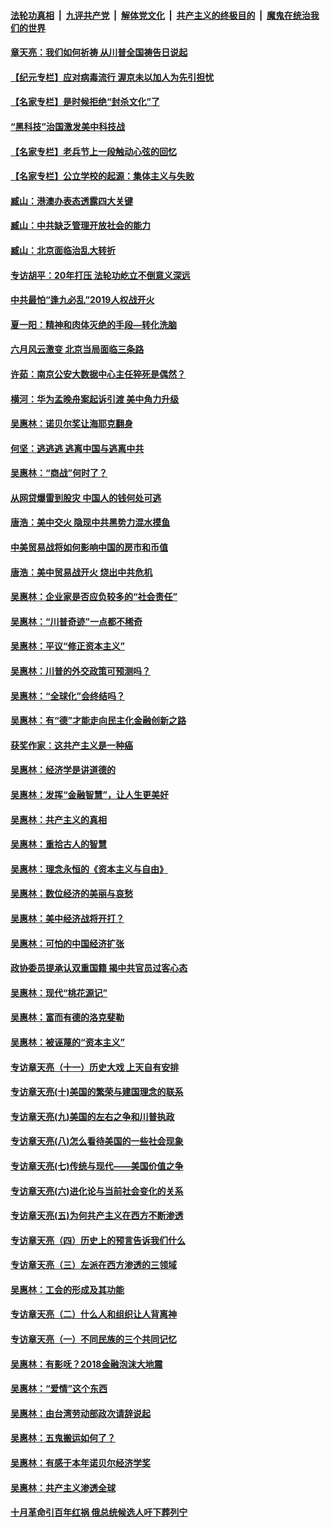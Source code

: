 ####  [法轮功真相](../../../../basic/blob/master/README.md?t=07110231) &nbsp;|&nbsp; [九评共产党](../../../../9ping.md/blob/master/README.md?t=07110231) &nbsp;|&nbsp; [解体党文化](../../../../jtdwh.md/blob/master/README.md?t=07110231)  &nbsp;|&nbsp; [共产主义的终极目的](../../../../gczydzjmd.md/blob/master/README.md?t=07110231) &nbsp;|&nbsp; [魔鬼在统治我们的世界](../../../../mgztzwmdsj.md/blob/master/README.md?t=07110231) 

#### [章天亮：我们如何祈祷 从川普全国祷告日说起](../pages/nsc423/n11944627.md?t=07110231) 

#### [【纪元专栏】应对病毒流行 渥京未以加人为先引担忧](../pages/nsc423/n11875714.md?t=07110231) 

#### [【名家专栏】是时候拒绝“封杀文化”了](../pages/nsc423/n11814093.md?t=07110231) 

#### [“黑科技”治国激发美中科技战](../pages/nsc423/n11638056.md?t=07110231) 

#### [【名家专栏】老兵节上一段触动心弦的回忆](../pages/nsc423/n11646016.md?t=07110231) 

#### [【名家专栏】公立学校的起源：集体主义与失败](../pages/nsc423/n11601833.md?t=07110231) 

#### [臧山：港澳办表态透露四大关键](../pages/nsc423/n11421628.md?t=07110231) 

#### [臧山：中共缺乏管理开放社会的能力](../pages/nsc423/n11407457.md?t=07110231) 

#### [臧山：北京面临治乱大转折](../pages/nsc423/n11406895.md?t=07110231) 

#### [专访胡平：20年打压 法轮功屹立不倒意义深远](../pages/nsc423/n11398800.md?t=07110231) 

#### [中共最怕“逢九必乱”2019人权战开火](../pages/nsc423/n11385248.md?t=07110231) 

#### [夏一阳：精神和肉体灭绝的手段—转化洗脑](../pages/nsc423/n11368250.md?t=07110231) 

#### [六月风云激变 北京当局面临三条路](../pages/nsc423/n11313668.md?t=07110231) 

#### [许茹：南京公安大数据中心主任猝死是偶然？](../pages/nsc423/n11064744.md?t=07110231) 

#### [横河：华为孟晚舟案起诉引渡 美中角力升级](../pages/nsc423/n11027230.md?t=07110231) 

#### [吴惠林：诺贝尔奖让海耶克翻身](../pages/nsc423/n10890049.md?t=07110231) 

#### [何坚：逃逃逃 逃离中国与逃离中共](../pages/nsc423/n10592891.md?t=07110231) 

#### [吴惠林：“商战”何时了？](../pages/nsc423/n10573558.md?t=07110231) 

#### [从网贷爆雷到股灾 中国人的钱何处可逃](../pages/nsc423/n10572800.md?t=07110231) 

#### [唐浩：美中交火 隐现中共黑势力混水摸鱼](../pages/nsc423/n10544040.md?t=07110231) 

#### [中美贸易战将如何影响中国的房市和币值](../pages/nsc423/n10543697.md?t=07110231) 

#### [唐浩：美中贸易战开火 烧出中共危机](../pages/nsc423/n10540126.md?t=07110231) 

#### [吴惠林：企业家是否应负较多的“社会责任”](../pages/nsc423/n10535022.md?t=07110231) 

#### [吴惠林：“川普奇迹”一点都不稀奇](../pages/nsc423/n10512808.md?t=07110231) 

#### [吴惠林：平议“修正资本主义”](../pages/nsc423/n10495724.md?t=07110231) 

#### [吴惠林：川普的外交政策可预测吗？](../pages/nsc423/n10462387.md?t=07110231) 

#### [吴惠林：“全球化”会终结吗？](../pages/nsc423/n10452838.md?t=07110231) 

#### [吴惠林：有“德”才能走向民主化金融创新之路](../pages/nsc423/n10432292.md?t=07110231) 

#### [获奖作家：这共产主义是一种癌](../pages/nsc423/n10431541.md?t=07110231) 

#### [吴惠林：经济学是讲道德的](../pages/nsc423/n10398014.md?t=07110231) 

#### [吴惠林：发挥“金融智慧”，让人生更美好](../pages/nsc423/n10375019.md?t=07110231) 

#### [吴惠林：共产主义的真相](../pages/nsc423/n10351394.md?t=07110231) 

#### [吴惠林：重拾古人的智慧](../pages/nsc423/n10337691.md?t=07110231) 

#### [吴惠林：理念永恒的《资本主义与自由》](../pages/nsc423/n10316274.md?t=07110231) 

#### [吴惠林：数位经济的美丽与哀愁](../pages/nsc423/n10292946.md?t=07110231) 

#### [吴惠林：美中经济战将开打？](../pages/nsc423/n10258825.md?t=07110231) 

#### [吴惠林：可怕的中国经济扩张](../pages/nsc423/n10219147.md?t=07110231) 

#### [政协委员提承认双重国籍 揭中共官员过客心态](../pages/nsc423/n10208809.md?t=07110231) 

#### [吴惠林：现代“桃花源记”](../pages/nsc423/n10185234.md?t=07110231) 

#### [吴惠林：富而有德的洛克斐勒](../pages/nsc423/n10142264.md?t=07110231) 

#### [吴惠林：被诬蔑的“资本主义”](../pages/nsc423/n10124816.md?t=07110231) 

#### [专访章天亮（十一）历史大戏 上天自有安排](../pages/nsc423/n10094905.md?t=07110231) 

#### [专访章天亮(十)美国的繁荣与建国理念的联系](../pages/nsc423/n10094899.md?t=07110231) 

#### [专访章天亮(九)美国的左右之争和川普执政](../pages/nsc423/n10094889.md?t=07110231) 

#### [专访章天亮(八)怎么看待美国的一些社会现象](../pages/nsc423/n10094857.md?t=07110231) 

#### [专访章天亮(七)传统与现代——美国价值之争](../pages/nsc423/n10093140.md?t=07110231) 

#### [专访章天亮(六)进化论与当前社会变化的关系](../pages/nsc423/n10092036.md?t=07110231) 

#### [专访章天亮(五)为何共产主义在西方不断渗透](../pages/nsc423/n10083620.md?t=07110231) 

#### [专访章天亮（四）历史上的预言告诉我们什么](../pages/nsc423/n10083606.md?t=07110231) 

#### [专访章天亮（三）左派在西方渗透的三领域](../pages/nsc423/n10081115.md?t=07110231) 

#### [吴惠林：工会的形成及其功能](../pages/nsc423/n10080633.md?t=07110231) 

#### [专访章天亮（二）什么人和组织让人背离神](../pages/nsc423/n10076637.md?t=07110231) 

#### [专访章天亮（一）不同民族的三个共同记忆](../pages/nsc423/n10074188.md?t=07110231) 

#### [吴惠林：有影呒？2018金融泡沫大地震](../pages/nsc423/n10040534.md?t=07110231) 

#### [吴惠林：“爱情”这个东西](../pages/nsc423/n10019423.md?t=07110231) 

#### [吴惠林：由台湾劳动部政次请辞说起](../pages/nsc423/n9979679.md?t=07110231) 

#### [吴惠林：五鬼搬运如何了？](../pages/nsc423/n9925338.md?t=07110231) 

#### [吴惠林：有感于本年诺贝尔经济学奖](../pages/nsc423/n9871883.md?t=07110231) 

#### [吴惠林：共产主义渗透全球](../pages/nsc423/n9812748.md?t=07110231) 

#### [十月革命引百年红祸 俄总统候选人吁下葬列宁](../pages/nsc423/n9810182.md?t=07110231) 

